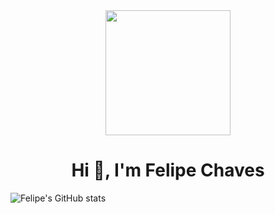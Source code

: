 <div id="header" align="center">
  <img src="https://i.giphy.com/media/v1.Y2lkPTc5MGI3NjExdDNhNGFlMGQ3NnczeHk5czNraTlyZm9iNWE4bmQ2a3Fub293M3BiYSZlcD12MV9pbnRlcm5hbF9naWZfYnlfaWQmY3Q9Zw/AvVomHLXVfoLrgmlJX/giphy.gif" width="200"/>
  <h1 align="center">Hi 👋, I'm Felipe Chaves</h1>
</div>

![Felipe's GitHub stats](https://github-readme-stats.vercel.app/api?username=FelipeCh18&show_icons=true&theme=transparent)

<!--
**FelipeCh18/FelipeCh18** is a ✨ _special_ ✨ repository because its `README.md` (this file) appears on your GitHub profile.

Here are some ideas to get you started:

- 🔭 I’m currently working on ...
- 🌱 I’m currently learning ...
- 👯 I’m looking to collaborate on ...
- 🤔 I’m looking for help with ...
- 💬 Ask me about ...
- 📫 How to reach me: ...
- 😄 Pronouns: ...
- ⚡ Fun fact: ...
-->
